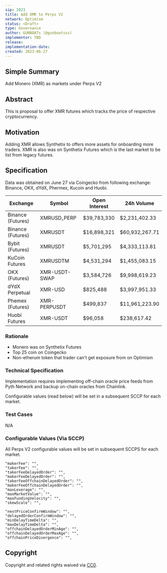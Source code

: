 ```yaml
---
sip: 2023
title: Add XMR to Perps V2
network: Optimism
status: <Draft>
type: Governance
author: GUNBOATs (@gunboatsss)
implementor: TBD
release: 
implementation-date:
created: 2023-06-27
---
```


<!--You can leave these HTML comments in your merged SIP and delete the visible duplicate text guides, they will not appear and may be helpful to refer to if you edit it again. This is the suggested template for new SIPs. Note that an SIP number will be assigned by an editor. When opening a pull request to submit your SIP, please use an abbreviated title in the filename, `sip-draft_title_abbrev.md`. The title should be 44 characters or less.-->



## Simple Summary

<!--"If you can't explain it simply, you don't understand it well enough." Simply describe the outcome the proposed changes intends to achieve. This should be non-technical and accessible to a casual community member.-->

Add Monero (XMR) as markets under Perps V2

## Abstract

<!--A short (~200 word) description of the proposed change, the abstract should clearly describe the proposed change. This is what *will* be done if the SIP is implemented, not *why* it should be done or *how* it will be done. If the SIP proposes deploying a new contract, write, "we propose to deploy a new contract that will do x".-->

This is proposal to offer XMR futures which tracks the price of respective cryptocurrency. 

## Motivation

<!--This is the problem statement. This is the *why* of the SIP. It should clearly explain *why* the current state of the protocol is inadequate.  It is critical that you explain *why* the change is needed, if the SIP proposes changing how something is calculated, you must address *why* the current calculation is innaccurate or wrong. This is not the place to describe how the SIP will address the issue!-->

Adding XMR allows Synthetix to offers more assets for onboarding more traders. XMR is also was on Synthetix Futures which is the last market to be list from legacy futures.

## Specification

<!--The specification should describe the syntax and semantics of any new feature, there are five sections
1. Overview
2. Rationale
3. Technical Specification
4. Test Cases
5. Configurable Values
-->
Data was obtained on June 27 via Coingecko from following exchange: Binance, OKX, dYdX, Phermex, Kucoin and Huobi.


| Exchange            | Symbol         | Open Interest  | 24h Volume      |
|---------------------|----------------|----------------|-----------------|
| Binance (Futures)   | XMRUSD_PERP    | $39,783,330    | $2,231,402.33  |
| Binance (Futures)   | XMRUSDT        | $16,898,321    | $60,932,267.71 |
| Bybit (Futures)     | XMRUSDT        | $5,701,295     | $4,333,113.81  |
| KuCoin Futures      | XMRUSDTM       | $4,531,294     | $1,455,083.15  |
| OKX (Futures)       | XMR-USDT-SWAP  | $3,584,726     | $9,998,619.23  |
| dYdX Perpetual      | XMR-USD        | $825,488       | $3,997,951.33  |
| Phemex (Futures)    | XMR-PERPUSDT   | $499,837       | $11,961,223.90 |
| Huobi Futures       | XMR-USDT       | $96,058        | $238,617.42    |


### Rationale

<!--This is where you explain the reasoning behind how you propose to solve the problem. Why did you propose to implement the change in this way, what were the considerations and trade-offs. The rationale fleshes out what motivated the design and why particular design decisions were made. It should describe alternate designs that were considered and related work. The rationale may also provide evidence of consensus within the community, and should discuss important objections or concerns raised during discussion.-->

- Monero was on Synthetix Futures
- Top 25 coin on Coingecko
- Non-etherum token that trader can't get exposure from on Optimism

### Technical Specification

<!--The technical specification should outline the public API of the changes proposed. That is, changes to any of the interfaces Synthetix currently exposes or the creations of new ones.-->

Implementation requires implementing off-chain oracle price feeds from Pyth Network and backup on-chain oracles from Chainlink.

Configurable values (read below) will be set in a subsequent SCCP for each market.

### Test Cases

<!--Test cases for an implementation are mandatory for SIPs but can be included with the implementation..-->

N/A

### Configurable Values (Via SCCP)

<!--Please list all values configurable via SCCP under this implementation.-->

All Perps V2 configurable values will be set in subsequent SCCPS for each market.

    "makerFee": "",
    "takerFee": "",
    "takerFeeDelayedOrder": "",
    "makerFeeDelayedOrder": "",
    "takerFeeOffchainDelayedOrder": "",
    "makerFeeOffchainDelayedOrder": "",
    "maxLeverage": "",
    "maxMarketValue": "",
    "maxFundingVelocity": "",
    "skewScale": "",

    "nextPriceConfirmWindow": "",
    "delayedOrderConfirmWindow": "",
    "minDelayTimeDelta": "",
    "maxDelayTimeDelta": "",
    "offchainDelayedOrderMinAge": "",
    "offchainDelayedOrderMaxAge": "",
    "offchainPriceDivergence": "",

## Copyright

Copyright and related rights waived via [CC0](https://creativecommons.org/publicdomain/zero/1.0/).
